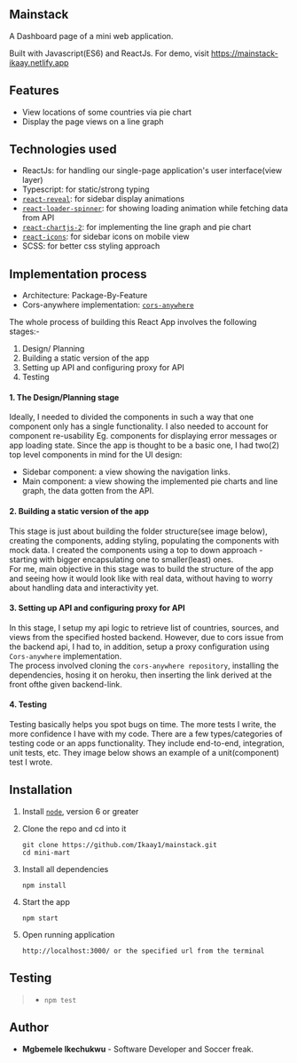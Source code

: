 ## Mainstack

A Dashboard page of a mini web application.

Built with Javascript(ES6) and ReactJs.
For demo, visit https://mainstack-ikaay.netlify.app

## Features

- View locations of some countries via pie chart
- Display the page views on a line graph

## Technologies used

- ReactJs: for handling our single-page application's user interface(view layer)
- Typescript: for static/strong typing
- [`react-reveal`](https://www.npmjs.com/package/react-reveal): for sidebar display animations
- [`react-loader-spinner`](https://www.npmjs.com/package/react-loader-spinner): for showing loading animation while fetching data from API
- [`react-chartjs-2`](https://www.npmjs.com/package/react-chartjs-2): for implementing the line graph and pie chart
- [`react-icons`](https://www.npmjs.com/package/react-icons): for sidebar icons on mobile view
- SCSS: for better css styling approach

## Implementation process

- Architecture: Package-By-Feature
- Cors-anywhere implementation: [`cors-anywhere`](https://github.com/Rob--W/cors-anywhere.git)

The whole process of building this React App involves the following stages:-

1. Design/ Planning
2. Building a static version of the app
3. Setting up API and configuring proxy for API
4. Testing

#### 1. The Design/Planning stage

Ideally, I needed to divided the components in such a way that one component only has a single functionality. I also needed to account for component re-usability Eg. components for displaying error messages or app loading state.
Since the app is thought to be a basic one, I had two(2) top level components in mind for the UI design:

- Sidebar component: a view showing the navigation links.
- Main component: a view showing the implemented pie charts and line graph, the data gotten from the API.

#### 2. Building a static version of the app

This stage is just about building the folder structure(see image below), creating the components, adding styling, populating the components with mock data. I created the components using a top to down approach - starting with bigger encapsulating one to smaller(least) ones. <br>
For me, main objective in this stage was to build the structure of the app and seeing how it would look like with real data, without having to worry about handling data and interactivity yet.

#### 3. Setting up API and configuring proxy for API

In this stage, I setup my api logic to retrieve list of countries, sources, and views from the specified hosted backend. However, due to cors issue from the backend api, I had to, in addition, setup a proxy configuration using `Cors-anywhere` implementation. <br />
The process involved cloning the `cors-anywhere repository`, installing the dependencies, hosing it on heroku, then inserting the link derived at the front ofthe given backend-link.

#### 4. Testing

Testing basically helps you spot bugs on time. The more tests I write, the more confidence I have with my code. There are a few types/categories of testing code or an apps functionality. They include end-to-end, integration, unit tests, etc. They image below shows an example of a unit(component) test I wrote.

## Installation

1. Install [`node`](https://nodejs.org/en/download/), version 6 or greater

2. Clone the repo and cd into it

   ```
   git clone https://github.com/Ikaay1/mainstack.git
   cd mini-mart
   ```

3. Install all dependencies

   ```
   npm install
   ```

4. Start the app

   ```
   npm start
   ```

5. Open running application

   ```
   http://localhost:3000/ or the specified url from the terminal
   ```

## Testing

> - `npm test`

## Author

- **Mgbemele Ikechukwu** - Software Developer and Soccer freak.
